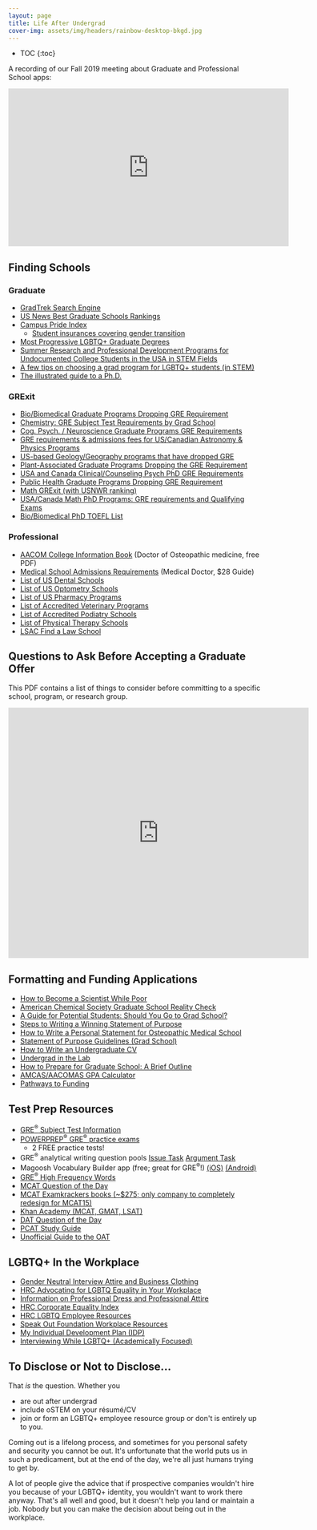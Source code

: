```yaml
---
layout: page
title: Life After Undergrad
cover-img: assets/img/headers/rainbow-desktop-bkgd.jpg
---
```


* TOC
{:toc}

A recording of our Fall 2019 meeting about Graduate and Professional School apps:
<iframe width="560" height="315" src="https://www.youtube.com/embed/6VkSUhsZr40" frameborder="0" allow="accelerometer; autoplay; encrypted-media; gyroscope; picture-in-picture" allowfullscreen></iframe>

## Finding Schools

### Graduate

* [GradTrek Search Engine](https://gradtrek.com/)
* [US News Best Graduate Schools Rankings](https://www.usnews.com/best-graduate-schools)
* [Campus Pride Index](https://www.campusprideindex.org/)
    * [Student insurances covering gender transition](https://www.campuspride.org/tpc/student-health-insurance/)
* [Most Progressive LGBTQ+ Graduate Degrees](https://www.gograd.org/resources/best-lgbtq-grad-schools/)
* [Summer Research and Professional Development Programs for Undocumented College Students in the USA in STEM Fields](http://www.matthewrcover.com/undocumented-in-stem.html)
* [A few tips on choosing a grad program for LGBTQ+ students (in STEM)](https://medium.com/@astronomack/a-few-tips-on-choosing-a-grad-program-for-lgbtq-students-in-stem-c5e87fffd245)
* [The illustrated guide to a Ph.D.](http://matt.might.net/articles/phd-school-in-pictures/)

### GRExit

* [Bio/Biomedical Graduate Programs Dropping GRE Requirement](https://docs.google.com/spreadsheets/d/1MYcxZMhf97H5Uxr2Y7XndHn6eEC5oO8XWQi2PU5jLxQ/edit#gid=0)
* [Chemistry: GRE Subject Test Requirements by Grad School](https://docs.google.com/spreadsheets/d/19lfwzMSaxqzo5riR0Ir1PLc7FPmU3QQBeZAkt4vug7U/edit#gid=0)
* [Cog. Psych. / Neuroscience Graduate Programs GRE Requirements](https://docs.google.com/spreadsheets/d/1AoF0Ofq3R5tFgxgnGWKWn4QtOHcy_55gUB0MXmeerYQ/edit#gid=0)
* [GRE requirements & admissions fees for US/Canadian Astronomy & Physics Programs](https://docs.google.com/spreadsheets/d/19UhYToXOPZkZ3CM469ru3Uwk4584CmzZyAVVwQJJcyc/edit#gid=0)
* [US-based Geology/Geography programs that have dropped GRE](https://docs.google.com/spreadsheets/d/1ZUZowZJ25DtqCgr3kK_Ief1C0YOnrZeADcm4K81bq08/htmlview)
* [Plant-Associated Graduate Programs Dropping the GRE Requirement](https://docs.google.com/spreadsheets/d/1EH8OMJaWCLp-nLEFEx9uMDcSxbREDLWy1SE4QWVYWus/edit#gid=0)
* [USA and Canada Clinical/Counseling Psych PhD GRE Requirements](https://docs.google.com/spreadsheets/d/1f6ZyVGn-opa_ijRyntHxfJJkaSNya4h-bwEDeDGInv4/edit#gid=0)
* [Public Health Graduate Programs Dropping GRE Requirement](https://docs.google.com/spreadsheets/d/1j-7-kThlYphF9D0HX1aSNFYl8ksFrIgD68Qz0njHYAY/edit)
* [Math GRExit (with USNWR ranking)](https://docs.google.com/spreadsheets/d/1oMMAOXt2CuJW1ztTUP4Ro_qSNt2F4lI8uiy8QyaqKCI/edit#gid=0)
* [USA/Canada Math PhD Programs: GRE requirements and Qualifying Exams](https://docs.google.com/spreadsheets/d/1hmdO7af3-lLvtJQO-szayG6blTvAYBQ1JcYXFZ_6apE/edit#gid=0)
* [Bio/Biomedical PhD TOEFL List](https://docs.google.com/spreadsheets/d/1C7gTUGeOV_mGdtCdnsXSFHr7tjimuqpL/edit#gid=1957986252)

### Professional

* [AACOM College Information Book](https://www.aacom.org/student-guide) (Doctor of Osteopathic medicine, free PDF)
* [Medical School Admissions Requirements](https://apps.aamc.org/msar-ui/) (Medical Doctor, $28 Guide)
* [List of US Dental Schools](https://www.asdanet.org/index/get-into-dental-school/before-you-apply/u-s-dental-schools)
* [List of US Optometry Schools](https://optometriceducation.org/students-future-students/member-schools-and-colleges/)
* [List of US Pharmacy Programs](http://www.pharmcas.org/school-directory/#/)
* [List of Accredited Veterinary Programs](https://www.avma.org/ProfessionalDevelopment/Education/Accreditation/Colleges/Documents/colleges_accredited.pdf)
* [List of Accredited Podiatry Schools](https://www.cpme.org/colleges/content.cfm?ItemNumber=2425)
* [List of Physical Therapy Schools](http://aptaapps.apta.org/ptcas/programlist.aspx)
* [LSAC Find a Law School](https://www.lsac.org/choosing-law-school/find-law-school)

## Questions to Ask Before Accepting a Graduate Offer

This PDF contains a list of things to consider before committing to a specific
school, program, or research group.
<iframe src="https://docs.google.com/viewer?url=https://github.com/ostemnorthtexas/site/raw/master/assets/pdf/Grad-School-Question-List.pdf&embedded=true" style="width:600px; height:500px;" frameborder="0"></iframe>

## Formatting and Funding Applications

* [How to Become a Scientist While Poor](http://www.christineliuart.com/writing/2019/2/2/how-to-become-a-scientist-while-poor)
* [American Chemical Society Graduate School Reality Check](https://www.acs.org/content/dam/acsorg/education/students/graduate/gradschool/graduate-school-reality-check.pdf)
* [A Guide for Potential Students: Should You Go to Grad School?](https://www.petersons.com/blog/a-guide-for-potential-grad-students-should-you-go-to-graduate-school/)
* [Steps to Writing a Winning Statement of Purpose](https://grad.ucla.edu/asis/agep/advsopstem.pdf)
* [How to Write a Personal Statement for Osteopathic Medical School](http://edityour.net/how-to-write-a-personal-statement-for-osteopathic-medical-school/)
* [Statement of Purpose Guidelines (Grad School)](http://web.mit.edu/msrp/myMSRP/docs/Statement%20of%20purpose%20guidelines.pdf)
* [How to Write an Undergraduate CV](https://www.prospectivedoctor.com/how-to-write-an-undergraduate-cv/)
* [Undergrad in the Lab](http://undergradinthelab.com/)
* [How to Prepare for Graduate School: A Brief Outline](https://www.cientificolatino.com/stem-life/2017/9/25/how-to-prepare-for-graduate-school-a-brief-guideline)
* [AMCAS/AACOMAS GPA Calculator](https://docs.google.com/spreadsheets/d/10xv_43XXgYI14baJroSGyrHIpub4u6g060QaoznnXB4/edit#gid=1626652844)
* [Pathways to Funding](https://pathwaystoscience.org/Grad.aspx)

## Test Prep Resources

* [GRE<sup>&reg;</sup> Subject Test Information](https://www.ets.org/gre/subject/about)
* [POWERPREP<sup>&reg;</sup> GRE<sup>&reg;</sup> practice exams](https://www.ets.org/gre/revised_general/prepare/powerprep/?WT.ac=gre_36250_prepare_powerprep2)
    * 2 FREE practice tests!
* GRE<sup>&reg;</sup> analytical writing question pools [Issue Task](https://www.ets.org/gre/revised_general/prepare/analytical_writing/issue/pool) [Argument Task](https://www.ets.org/gre/revised_general/prepare/analytical_writing/argument/pool)
* Magoosh Vocabulary Builder app (free; great for GRE<sup>&reg;</sup>!) [(iOS)](https://itunes.apple.com/us/app/vocabulary-builder-by-magoosh/id890252250?mt=8) [(Android)](https://play.google.com/store/apps/details?id=com.magoosh.gre.quiz.vocabulary&hl=en_US)
* [GRE<sup>&reg;</sup> High Frequency Words](https://www.vocabulary.com/lists/194479)
* [MCAT Question of the Day](http://www.mcatquestion.com/)
* [MCAT Examkrackers books (~$275; only company to completely redesign for MCAT15)](https://examkrackers.com/product/examkrackers-10th-edition-mcat-complete-study-package-free-ek-exam-4-included/)
* [Khan Academy (MCAT, GMAT, LSAT)](https://www.khanacademy.org/test-prep)
* [DAT Question of the Day](http://datquestionoftheday.com/)
* [PCAT Study Guide](https://www.studyguidezone.com/images/pcatteststudyguide.pdf)
* [Unofficial Guide to the OAT](https://optometryadmissions.com/2018/10/11/my-unofficial-study-guide-to-the-oat/)

## LGBTQ+ In the Workplace

* [Gender Neutral Interview Attire and Business Clothing](https://www.thebalancecareers.com/gender-neutral-interview-and-business-clothing-2061166)
* [HRC Advocating for LGBTQ Equality in Your Workplace](https://www.hrc.org/resources/advocating-for-lgbt-equality-in-your-workplace)
* [Information on Professional Dress and Professional Attire](https://uwosh.edu/career/wp-content/uploads/sites/38/2016/05/LGBTQandGenderNon-binaryResources.pdf)
* [HRC Corporate Equality Index](https://www.hrc.org/campaigns/corporate-equality-index)
* [HRC LGBTQ Employee Resources](https://www.hrc.org/resources/lgbt-employee-resources)
* [Speak Out Foundation Workplace Resources](https://www.speakoutfoundation.net/workplace-resources)
* [My Individual Development Plan (IDP)](https://myidp.sciencecareers.org/)
* [Interviewing While LGBTQ+ (Academically Focused)](https://www.chronicle.com/article/Interviewing-While-LGBTQ/229123)

## To Disclose or Not to Disclose...

That *is* the question. Whether you
- are out after undergrad
- include oSTEM on your résumé/CV
- join or form an LGBTQ+ employee resource group
or don't is entirely up to you.

Coming out is a lifelong process, and sometimes for you personal safety and
security you cannot be out.
It's unfortunate that the world puts us in such a predicament, but at the
end of the day, we're all just humans trying to get by.

A lot of people give the advice that if prospective companies wouldn't hire
you because of your LGBTQ+ identity, you wouldn't want to work there anyway.
That's all well and good, but it doesn't help you land or maintain a job.
Nobody but you can make the decision about being out in the workplace.
